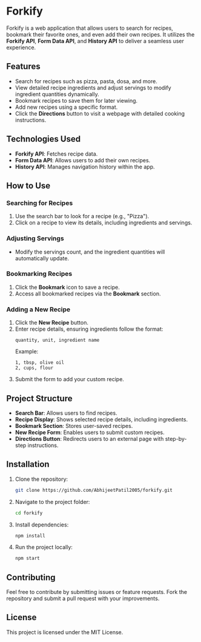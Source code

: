 # Forkify

Forkify is a web application that allows users to search for recipes, bookmark their favorite ones, and even add their own recipes. It utilizes the **Forkify API**, **Form Data API**, and **History API** to deliver a seamless user experience.

## Features
- Search for recipes such as pizza, pasta, dosa, and more.
- View detailed recipe ingredients and adjust servings to modify ingredient quantities dynamically.
- Bookmark recipes to save them for later viewing.
- Add new recipes using a specific format.
- Click the **Directions** button to visit a webpage with detailed cooking instructions.

## Technologies Used
- **Forkify API**: Fetches recipe data.
- **Form Data API**: Allows users to add their own recipes.
- **History API**: Manages navigation history within the app.

## How to Use
### Searching for Recipes
1. Use the search bar to look for a recipe (e.g., "Pizza").
2. Click on a recipe to view its details, including ingredients and servings.

### Adjusting Servings
- Modify the servings count, and the ingredient quantities will automatically update.

### Bookmarking Recipes
1. Click the **Bookmark** icon to save a recipe.
2. Access all bookmarked recipes via the **Bookmark** section.

### Adding a New Recipe
1. Click the **New Recipe** button.
2. Enter recipe details, ensuring ingredients follow the format:
   ```
   quantity, unit, ingredient name
   ```
   Example:
   ```
   1, tbsp, olive oil
   2, cups, flour
   ```
3. Submit the form to add your custom recipe.

## Project Structure
- **Search Bar**: Allows users to find recipes.
- **Recipe Display**: Shows selected recipe details, including ingredients.
- **Bookmark Section**: Stores user-saved recipes.
- **New Recipe Form**: Enables users to submit custom recipes.
- **Directions Button**: Redirects users to an external page with step-by-step instructions.

## Installation
1. Clone the repository:
   ```sh
   git clone https://github.com/AbhijeetPatil2005/forkify.git
   ```
2. Navigate to the project folder:
   ```sh
   cd forkify
   ```
3. Install dependencies:
   ```sh
   npm install
   ```
4. Run the project locally:
   ```sh
   npm start
   ```

## Contributing
Feel free to contribute by submitting issues or feature requests. Fork the repository and submit a pull request with your improvements.

## License
This project is licensed under the MIT License.

